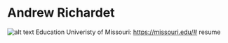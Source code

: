 # Andrew Richardet
![alt text](image.png)
Education
Univeristy of Missouri: https://missouri.edu/#   r e s u m e  
 